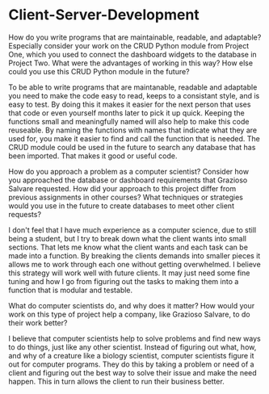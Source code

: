 # Client-Server-Development

How do you write programs that are maintainable, readable, and adaptable? Especially consider your work on the CRUD Python module from Project One, which you used to connect the dashboard widgets to the database in Project Two. What were the advantages of working in this way? How else could you use this CRUD Python module in the future?

To be able to write programs that are maintanable, readable and adaptable you need to make the code easy to read, keeps to a consistant style, and is easy to test. By doing this it makes it easier for the next person that uses that code or even yourself months later to pick it up quick. Keeping the functions small and meaningfully named will also help to make this code reuseable. By naming the functions with names that indicate what they are used for, you make it easier to find and call the function that is needed. The CRUD module could be used in the future to search any database that has been imported. That makes it good or useful code.

How do you approach a problem as a computer scientist? Consider how you approached the database or dashboard requirements that Grazioso Salvare requested. How did your approach to this project differ from previous assignments in other courses? What techniques or strategies would you use in the future to create databases to meet other client requests?

I don't feel that I have much experience as a computer science, due to still being a student, but I try to break down what the client wants into small sections. That lets me know what the client wants and each task can be made into a function. By breaking the clients demands into smaller pieces it allows me to work through each one without getting overwhelmed. I believe this strategy will work well with future clients. It may just need some fine tuning and how I go from figuring out the tasks to making them into a function that is modular and testable.

What do computer scientists do, and why does it matter? How would your work on this type of project help a company, like Grazioso Salvare, to do their work better?

I believe that computer scientists help to solve problems and find new ways to do things, just like any other scientist. Instead of figuring out what, how, and why of a creature like a biology scientist, computer scientists figure it out for computer programs. They do this by taking a problem or need of a client and figuring out the best way to solve their issue and make the need happen. This in turn allows the client to run their business better.
